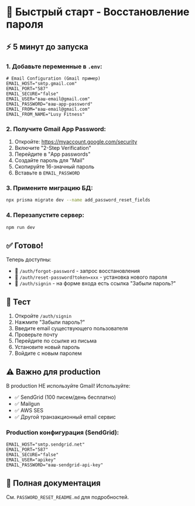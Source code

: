 # 🚀 Быстрый старт - Восстановление пароля

## ⚡ 5 минут до запуска

### 1. Добавьте переменные в `.env`:

```env
# Email Configuration (Gmail пример)
EMAIL_HOST="smtp.gmail.com"
EMAIL_PORT="587"
EMAIL_SECURE="false"
EMAIL_USER="ваш-email@gmail.com"
EMAIL_PASSWORD="ваш-app-password"
EMAIL_FROM="ваш-email@gmail.com"
EMAIL_FROM_NAME="Lusy Fitness"
```

### 2. Получите Gmail App Password:

1. Откройте: https://myaccount.google.com/security
2. Включите "2-Step Verification"
3. Перейдите в "App passwords"
4. Создайте пароль для "Mail"
5. Скопируйте 16-значный пароль
6. Вставьте в `EMAIL_PASSWORD`

### 3. Примените миграцию БД:

```bash
npx prisma migrate dev --name add_password_reset_fields
```

### 4. Перезапустите сервер:

```bash
npm run dev
```

## ✅ Готово!

Теперь доступны:

-   🔗 `/auth/forgot-password` - запрос восстановления
-   🔗 `/auth/reset-password?token=xxx` - установка нового пароля
-   🔗 `/auth/signin` - на форме входа есть ссылка "Забыли пароль?"

## 🧪 Тест

1. Откройте `/auth/signin`
2. Нажмите "Забыли пароль?"
3. Введите email существующего пользователя
4. Проверьте почту
5. Перейдите по ссылке из письма
6. Установите новый пароль
7. Войдите с новым паролем

## ⚠️ Важно для production

В production НЕ используйте Gmail! Используйте:

-   ✅ SendGrid (100 писем/день бесплатно)
-   ✅ Mailgun
-   ✅ AWS SES
-   ✅ Другой транзакционный email сервис

### Production конфигурация (SendGrid):

```env
EMAIL_HOST="smtp.sendgrid.net"
EMAIL_PORT="587"
EMAIL_SECURE="false"
EMAIL_USER="apikey"
EMAIL_PASSWORD="ваш-sendgrid-api-key"
```

## 📖 Полная документация

См. `PASSWORD_RESET_README.md` для подробностей.

